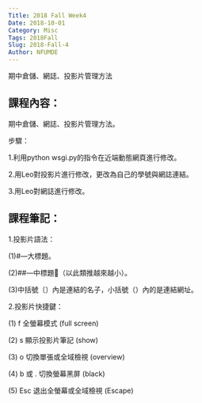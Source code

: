 ```yaml
---
Title: 2018 Fall Week4
Date: 2018-10-01
Category: Misc
Tags: 2018Fall
Slug: 2018-Fall-4
Author: NFUMDE
---
```


期中倉儲、網誌、投影片管理方法

<!-- PELICAN_END_SUMMARY -->

課程內容：
----

期中倉儲、網誌、投影片管理方法。

步驟：

1.利用python wsgi.py的指令在近端動態網頁進行修改。

2.用Leo對投影片進行修改，更改為自己的學號與網誌連結。

3.用Leo對網誌進行修改。


課程筆記：
----

1.投影片語法：

(1)#—大標題。

(2)##—中標題（以此類推越來越小）。

(3)中括號〔〕內是連結的名子，小括號（）內的是連結網址。

2.投影片快捷鍵：

(1) f 全螢幕模式 (full screen)

(2) s 顯示投影片筆記 (show)

(3) o 切換單張或全域檢視 (overview)

(4) b 或 . 切換螢幕黑屏 (black)

(5)  Esc 退出全螢幕或全域檢視 (Escape)



